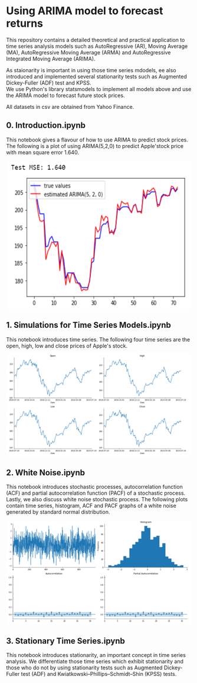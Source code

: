 # Using ARIMA model to forecast returns
This repository contains a detailed theoretical and practical application to time series analysis models such as AutoRegressive (AR), Moving Average (MA), AutoRegressive Moving Average (ARMA) and AutoRegressive Integrated Moving Average (ARIMA). 

As staionarity is important in using those time series mdodels, ee also introduced and implemented several stationarity tests such as Augmented Dickey-Fuller (ADF) test and KPSS.  
We use Python's library statsmodels to implement all models above and use the ARIMA model to forecast future stock prices.

All datasets in csv are obtained from Yahoo Finance.

## 0. Introduction.ipynb
This notebook gives a flavour of how to use ARIMA to predict stock prices. 
The following is a plot of using ARIMA(5,2,0) to predict Apple'stock price with mean square error 1.640.
<p align="center"> <img  src="https://github.com/hongwai1920/Using-ARIMA-model-to-forecast-returns/blob/master/Images/AAPL%20ARIMA.png" width="500" height="400"></p>


## 1. Simulations for Time Series Models.ipynb
This notebook introduces time series.
The following four time series are the open, high, low and close prices of Apple's stock.
<p align="center"> <img  src="https://github.com/hongwai1920/Using-ARIMA-model-to-forecast-returns/blob/master/Images/AAPL%20OHLC.png" ></p>

## 2. White Noise.ipynb
This notebook introduces stochastic processes, autocorrelation function (ACF) and partial autocorrelation function (PACF) of a stochastic process.
Lastly, we also discuss white noise stochastic process.
The following plots contain time series, histogram, ACF and PACF graphs of a white noise generated by standard normal distribution.
<p align="center"> <img  src="https://github.com/hongwai1920/Using-ARIMA-model-to-forecast-returns/blob/master/Images/White%20Noise%20plots.png" ></p>

## 3. Stationary Time Series.ipynb
This notebook introduces stationarity, an important concept in time series analysis. 
We differentiate those time series which exhibit stationarity and those who do not by using stationarity tests such as Augmented Dickey-Fuller test (ADF) and Kwiatkowski–Phillips–Schmidt–Shin (KPSS) tests.
